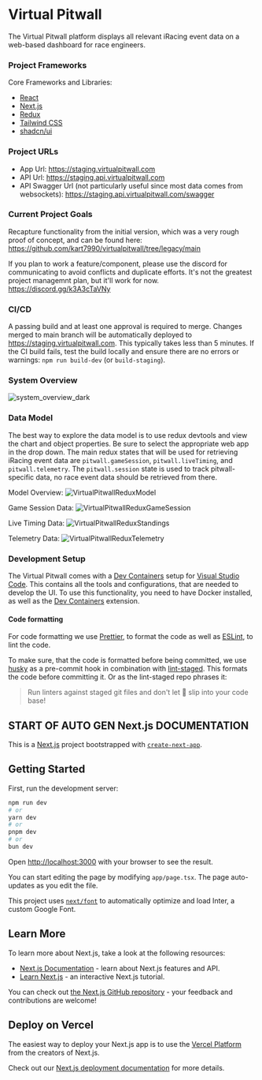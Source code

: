 # Virtual Pitwall

The Virtual Pitwall platform displays all relevant iRacing event data on a web-based dashboard for race engineers.

### Project Frameworks

Core Frameworks and Libraries:

- [React](https://react.dev/)
- [Next.js](https://nextjs.org/)
- [Redux](https://react-redux.js.org/)
- [Tailwind CSS](https://tailwindcss.com/)
- [shadcn/ui](https://ui.shadcn.com/)

### Project URLs

- App Url: https://staging.virtualpitwall.com
- API Url: https://staging.api.virtualpitwall.com
- API Swagger Url (not particularly useful since most data comes from websockets): https://staging.api.virtualpitwall.com/swagger

### Current Project Goals

Recapture functionality from the initial version, which was a very rough proof of concept, and can be found here: https://github.com/kart7990/virtualpitwall/tree/legacy/main

If you plan to work a feature/component, please use the discord for communicating to avoid conflicts and duplicate efforts. It's not the greatest project managemnt plan, but it'll work for now. https://discord.gg/k3A3cTaVNy

### CI/CD

A passing build and at least one approval is required to merge. Changes merged to main branch will be automatically deployed to https://staging.virtualpitwall.com. This typically takes less than 5 minutes. If the CI build fails, test the build locally and ensure there are no errors or warnings: `npm run build-dev` (or `build-staging`).

### System Overview

![system_overview_dark](https://github.com/kart7990/virtualpitwall/assets/15096469/61111350-1e0f-42c7-821c-b15208f0e0c4)

### Data Model

The best way to explore the data model is to use redux devtools and view the chart and object properties. Be sure to select the appropriate web app in the drop down. The main redux states that will be used for retrieving iRacing event data are `pitwall.gameSession`, `pitwall.liveTiming`, and `pitwall.telemetry`. The `pitwall.session` state is used to track pitwall-specific data, no race event data should be retrieved from there.

Model Overview:
![VirtualPitwallReduxModel](https://github.com/kart7990/virtualpitwall/assets/15096469/b0655a68-975e-4a34-ab87-d76384f1d835)

Game Session Data:
![VirtualPitwallReduxGameSession](https://github.com/kart7990/virtualpitwall/assets/15096469/7d24288b-6535-427d-9454-c0cd08083593)

Live Timing Data:
![VirtualPitwallReduxStandings](https://github.com/kart7990/virtualpitwall/assets/15096469/96dbd8a3-d5cd-4455-9921-018bb01e06c1)

Telemetry Data:
![VirtualPitwallReduxTelemetry](https://github.com/kart7990/virtualpitwall/assets/15096469/8f0d0709-1fa9-4c15-bf42-73c39ac0d118)

### Development Setup

The Virtual Pitwall comes with a [Dev Containers](https://code.visualstudio.com/docs/devcontainers/containers) setup for [Visual Studio Code](https://code.visualstudio.com/). This contains all the tools and configurations, that are needed to develop the UI. To use this functionality, you need to have Docker installed, as well as the [Dev Containers](https://marketplace.visualstudio.com/items?itemName=ms-vscode-remote.remote-containers) extension.

#### Code formatting

For code formatting we use [Prettier](https://prettier.io/), to format the code as well as [ESLint](https://eslint.org/), to lint the code.

To make sure, that the code is formatted before being committed, we use [husky](https://typicode.github.io/husky/) as a pre-commit hook in combination with [lint-staged](https://github.com/lint-staged/lint-staged). This formats the code before committing it. Or as the lint-staged repo phrases it:

> Run linters against staged git files and don't let 💩 slip into your code base!

## START OF AUTO GEN Next.js DOCUMENTATION

This is a [Next.js](https://nextjs.org/) project bootstrapped with [`create-next-app`](https://github.com/vercel/next.js/tree/canary/packages/create-next-app).

## Getting Started

First, run the development server:

```bash
npm run dev
# or
yarn dev
# or
pnpm dev
# or
bun dev
```

Open [http://localhost:3000](http://localhost:3000) with your browser to see the result.

You can start editing the page by modifying `app/page.tsx`. The page auto-updates as you edit the file.

This project uses [`next/font`](https://nextjs.org/docs/basic-features/font-optimization) to automatically optimize and load Inter, a custom Google Font.

## Learn More

To learn more about Next.js, take a look at the following resources:

- [Next.js Documentation](https://nextjs.org/docs) - learn about Next.js features and API.
- [Learn Next.js](https://nextjs.org/learn) - an interactive Next.js tutorial.

You can check out [the Next.js GitHub repository](https://github.com/vercel/next.js/) - your feedback and contributions are welcome!

## Deploy on Vercel

The easiest way to deploy your Next.js app is to use the [Vercel Platform](https://vercel.com/new?utm_medium=default-template&filter=next.js&utm_source=create-next-app&utm_campaign=create-next-app-readme) from the creators of Next.js.

Check out our [Next.js deployment documentation](https://nextjs.org/docs/deployment) for more details.
